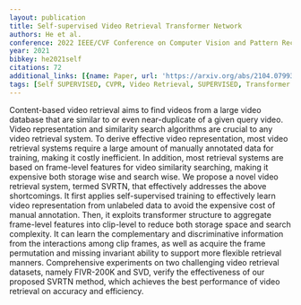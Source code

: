 ```yaml
---
layout: publication
title: Self-supervised Video Retrieval Transformer Network
authors: He et al.
conference: 2022 IEEE/CVF Conference on Computer Vision and Pattern Recognition (CVPR)
year: 2021
bibkey: he2021self
citations: 72
additional_links: [{name: Paper, url: 'https://arxiv.org/abs/2104.07993'}]
tags: [Self SUPERVISED, CVPR, Video Retrieval, SUPERVISED, Transformer Based ANN]
---
```

Content-based video retrieval aims to find videos from a large video database
that are similar to or even near-duplicate of a given query video. Video
representation and similarity search algorithms are crucial to any video
retrieval system. To derive effective video representation, most video
retrieval systems require a large amount of manually annotated data for
training, making it costly inefficient. In addition, most retrieval systems are
based on frame-level features for video similarity searching, making it
expensive both storage wise and search wise. We propose a novel video retrieval
system, termed SVRTN, that effectively addresses the above shortcomings. It
first applies self-supervised training to effectively learn video
representation from unlabeled data to avoid the expensive cost of manual
annotation. Then, it exploits transformer structure to aggregate frame-level
features into clip-level to reduce both storage space and search complexity. It
can learn the complementary and discriminative information from the
interactions among clip frames, as well as acquire the frame permutation and
missing invariant ability to support more flexible retrieval manners.
Comprehensive experiments on two challenging video retrieval datasets, namely
FIVR-200K and SVD, verify the effectiveness of our proposed SVRTN method, which
achieves the best performance of video retrieval on accuracy and efficiency.